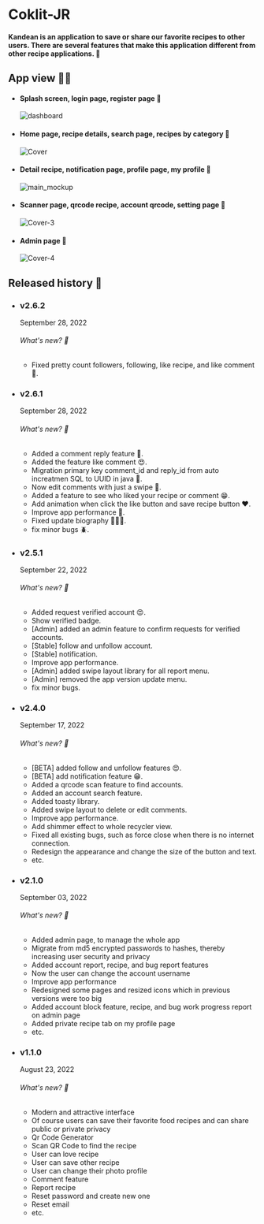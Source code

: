 # Coklit-JR
<h4>Kandean is an application to save or share our favorite recipes to other users. 
There are several features that make this application different from other recipe applications. 🍔</h4>

<h2>App view 🌟✨</h2>

<ul>

<li><h4>Splash screen, login page, register page 🐥</h4></li>

![dashboard](https://user-images.githubusercontent.com/79959818/192640041-fd4a7579-8ace-4f60-897b-c085f9bc3cd9.png)



<li><h4>Home page, recipe details, search page, recipes by category 🐥</h4></li>


![Cover](https://user-images.githubusercontent.com/79959818/191681762-e9943775-fe8c-4f3f-aa4b-648f0f0a566b.png)



<li><h4>Detail recipe, notification page, profile page, my profile 🐥</h4></li>




![main_mockup](https://user-images.githubusercontent.com/79959818/192636627-eef557da-c111-4c95-b6ea-4e7f72108085.png)



<li><h4>Scanner page, qrcode recipe, account qrcode, setting page 🐥</h4></li>



![Cover-3](https://user-images.githubusercontent.com/79959818/191682353-ee04e655-2cf1-4431-a293-154b5bd9a683.png)


<li><h4>Admin page 🐥</h4></li>

![Cover-4](https://user-images.githubusercontent.com/79959818/190845503-d4ea76d6-6cad-4300-ab21-aa5dedafb43e.png)




</ul>

<h2>Released history 🐾</h2>
<ul>


<li><h3>v2.6.2</h3></li>
September 28, 2022
<h6>What's new? 🦄</h6>
<ul>
<li>Fixed pretty count followers, following, like recipe, and like comment 🦊.</li>
</ul>


<li><h3>v2.6.1</h3></li>
September 28, 2022
<h6>What's new? 🦄</h6>
<ul>
<li>Added a comment reply feature 🤩.</li>
<li>Added the feature like comment 😍.</li>
<li>Migration primary key comment_id and reply_id from auto increatmen SQL to UUID in java 🔑.</li>
<li>Now edit comments with just a swipe 🐥.</li>
<li>Added a feature to see who liked your recipe or comment 😁.</li>
<li>Add animation when click the like button and save recipe button ❤️.</li>
<li>Improve app performance 🚀.</li>
<li>Fixed update biography 👨🏼‍💻.</li>
<li>fix minor bugs 🪲.</li>
</ul>



<li><h3>v2.5.1</h3></li>
September 22, 2022
<h6>What's new? 🦄</h6>
<ul>
<li>Added request verified account 😍.</li>
<li>Show verified badge.</li>
<li>[Admin] added an admin feature to confirm requests for verified accounts.</li>
<li>[Stable] follow and unfollow account.</li>
<li>[Stable] notification.</li>
<li>Improve app performance.</li>
<li>[Admin] added swipe layout library for all report menu.</li>
<li>[Admin] removed the app version update menu.</li>
<li>fix minor bugs.</li>
</ul>

<li><h3>v2.4.0</h3>
September 17, 2022
<h6>What's new? 🦄</h6>
<ul>
<li>[BETA] added follow and unfollow features 😍.</li>
<li>[BETA] add notification feature 😁. </li>
<li>Added a qrcode scan feature to find accounts. </li>
<li>Added an account search feature. </li>
<li>Added toasty library.</li>
<li>Added swipe layout to delete or edit comments. </li>
<li>Improve app performance. </li>
<li>Add shimmer effect to whole recycler view. </li>
<li>Fixed all existing bugs, such as force close when there is no internet connection. </li>
<li>Redesign the appearance and change the size of the button and text. </li>
<li>etc. </li>
</ul>

<li><h3>v2.1.0</h3>
September 03, 2022

<h6>What's new? 🦄</h6>
<ul>


<li>Added admin page, to manage the whole app</li>
<li>Migrate from md5 encrypted passwords to hashes, thereby increasing user security and privacy</li>
<li>Added account report, recipe, and bug report features</li>
<li>Now the user can change the account username</li>
<li>Improve app performance</li>
<li>Redesigned some pages and resized icons which in previous versions were too big</li>
<li>Added account block feature, recipe, and bug work progress report on admin page</li>
<li>Added private recipe tab on my profile page</li>
<li>etc.</li>

</ul>

<li><h3>v1.1.0</h3>
August 23, 2022

<h6>What's new? 🦄</h6>
<ul>


<li>Modern and attractive interface</li>
<li>Of course users can save their favorite food recipes and can share public or private privacy</li>
<li>Qr Code Generator</li>
<li>Scan QR Code to find the recipe</li>
<li>User can love recipe</li>
<li>User can save other recipe</li>
<li>User can change their photo profile</li>
<li>Comment feature</li>
<li>Report recipe</li>
<li>Reset password and create new one</li>
<li>Reset email</li>
<li>etc.</li>
</ul>










     
    

 

